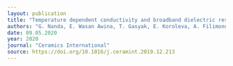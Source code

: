 ```yaml
---
layout: publication
title: "Temperature dependent conductivity and broadband dielectric response of precursor-derived Nb<sub>2</sub>O<sub>5</sub>"
authors: "G. Nanda, E. Wasan Awina, T. Gasyak, E. Koroleva, A. Filimonov, S. Vakhrushev & R. S. Ravi Kumar"
date: 09.05.2020
year: 2020
journal: "Ceramics International"
source: https://doi.org/10.1016/j.ceramint.2019.12.213
---
```

